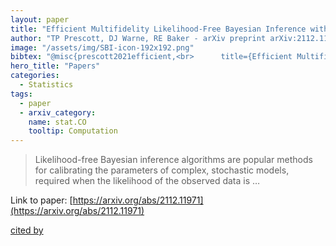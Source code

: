 ```yaml
---
layout: paper
title: "Efficient Multifidelity Likelihood-Free Bayesian Inference with Adaptive Computational Resource Allocation"
author: "TP Prescott, DJ Warne, RE Baker - arXiv preprint arXiv:2112.11971, 2021 - arxiv.org"
image: "/assets/img/SBI-icon-192x192.png"
bibtex: "@misc{prescott2021efficient,<br>      title={Efficient Multifidelity Likelihood-Free Bayesian Inference with Adaptive Computational Resource Allocation}, <br>      author={Thomas P Prescott and David J Warne and Ruth E Baker},<br>      year={2021},<br>      eprint={2112.11971},<br>      archivePrefix={arXiv},<br>      primaryClass={stat.CO}<br>}"
hero_title: "Papers"
categories:
  - Statistics
tags:
  - paper
  - arxiv_category:
    name: stat.CO
    tooltip: Computation
---
```

>Likelihood-free Bayesian inference algorithms are popular methods for calibrating the parameters of complex, stochastic models, required when the likelihood of the observed data is …

Link to paper: [https://arxiv.org/abs/2112.11971](https://arxiv.org/abs/2112.11971)

[cited by](https://scholar.google.com/scholar?cites=1461596828534937406&as_sdt=2005&sciodt=0,5&hl=en&num=20)
